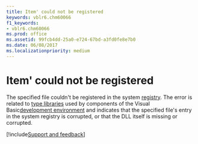 ```yaml
---
title: Item' could not be registered
keywords: vblr6.chm60066
f1_keywords:
- vblr6.chm60066
ms.prod: office
ms.assetid: 99fcb4dd-25a0-e724-67bd-a3fd0fe8e7b0
ms.date: 06/08/2017
ms.localizationpriority: medium
---
```



# Item' could not be registered

The specified file couldn't be registered in the system [registry](../../Glossary/vbe-glossary.md#registry). The error is related to [type libraries](../../Glossary/vbe-glossary.md#type-library) used by components of the Visual Basic[development environment](../../Glossary/vbe-glossary.md#development-environment) and indicates that the specified file's entry in the system registry is corrupted, or that the DLL itself is missing or corrupted.

[!include[Support and feedback](~/includes/feedback-boilerplate.md)]